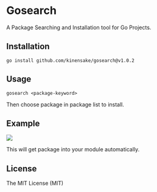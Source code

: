 # Gosearch
A Package Searching and Installation tool for Go Projects.

## Installation
```
go install github.com/kinensake/gosearch@v1.0.2
```
## Usage
```
gosearch <package-keyword>
```
Then choose package in package list to install.
## Example
![](https://i.imgur.com/Jb4iZ8F.gif)

This will get package into your module automatically.

## License
The MIT License (MIT)

